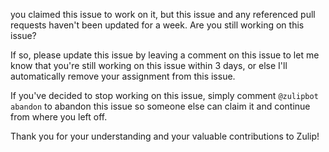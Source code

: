 you claimed this issue to work on it, but this issue and any referenced pull requests haven't been updated for a week. Are you still working on this issue?

If so, please update this issue by leaving a comment on this issue to let me know that you're still working on this issue within 3 days, or else I'll automatically remove your assignment from this issue.

If you've decided to stop working on this issue, simply comment `@zulipbot abandon` to abandon this issue so someone else can claim it and continue from where you left off.

Thank you for your understanding and your valuable contributions to Zulip!